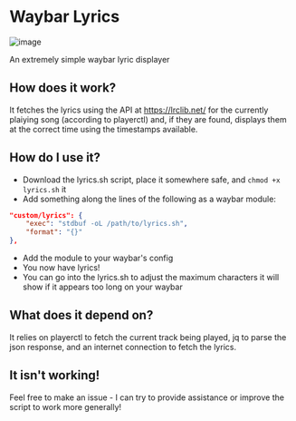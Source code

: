 # Waybar Lyrics
![image](https://github.com/user-attachments/assets/dd7c0fe0-ede8-4c3f-8057-20e08675edec)

An extremely simple waybar lyric displayer

## How does it work?

It fetches the lyrics using the API at https://lrclib.net/ for the currently plaiying song (according to playerctl) and, if they are found, displays them at the correct time using the timestamps available.

## How do I use it?

- Download the lyrics.sh script, place it somewhere safe, and `chmod +x lyrics.sh` it
- Add something along the lines of the following as a waybar module:
```json
"custom/lyrics": {
    "exec": "stdbuf -oL /path/to/lyrics.sh",
    "format": "{}"
},
```
- Add the module to your waybar's config
- You now have lyrics!
- You can go into the lyrics.sh to adjust the maximum characters it will show if it appears too long on your waybar

## What does it depend on?

It relies on playerctl to fetch the current track being played, jq to parse the json response, and an internet connection to fetch the lyrics.

## It isn't working!

Feel free to make an issue - I can try to provide assistance or improve the script to work more generally!
